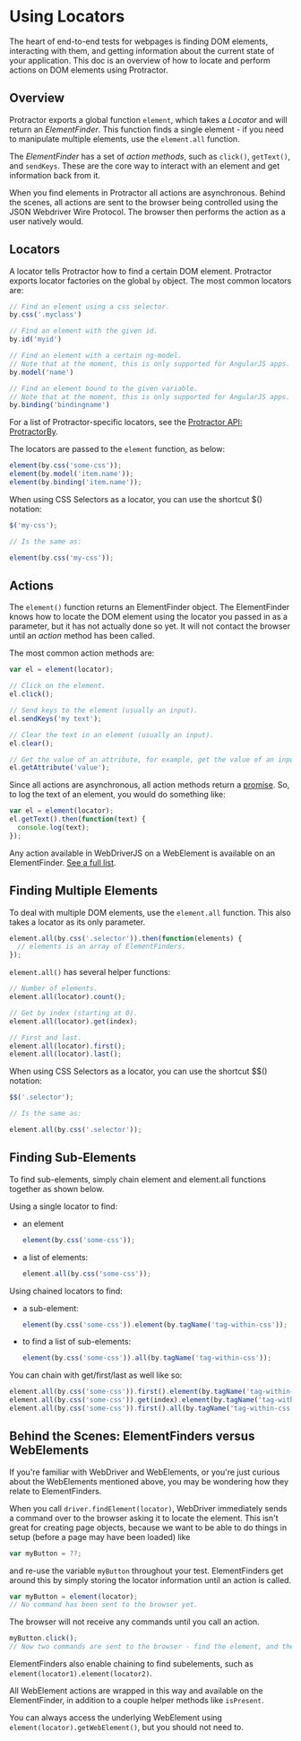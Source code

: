 Using Locators
==============

The heart of end-to-end tests for webpages is finding DOM elements, interacting with them, and getting information about the current state of your application. This doc is an overview of how to locate and perform actions on DOM elements using Protractor.

Overview
--------

Protractor exports a global function `element`, which takes a *Locator* and will return an *ElementFinder*. This function finds a single element - if you need to manipulate multiple elements, use the `element.all` function.

The *ElementFinder* has a set of *action methods*, such as `click()`, `getText()`, and `sendKeys`. These are the core way to interact with an element and get information back from it.

When you find elements in Protractor all actions are asynchronous. Behind the scenes, all actions are sent to the browser being controlled using the JSON Webdriver Wire Protocol. The browser then performs the action as a user natively would.

Locators
--------

A locator tells Protractor how to find a certain DOM element. Protractor exports locator factories on the global `by` object. The most common locators are:

```js
// Find an element using a css selector.
by.css('.myclass') 

// Find an element with the given id.
by.id('myid')

// Find an element with a certain ng-model.
// Note that at the moment, this is only supported for AngularJS apps.
by.model('name')

// Find an element bound to the given variable.
// Note that at the moment, this is only supported for AngularJS apps.
by.binding('bindingname')
```

For a list of Protractor-specific locators, see the [Protractor API: ProtractorBy](http://angular.github.io/protractor/#/api?view=ProtractorBy).

The locators are passed to the `element` function, as below:

```js
element(by.css('some-css'));
element(by.model('item.name'));
element(by.binding('item.name'));
```

When using CSS Selectors as a locator, you can use the shortcut $() notation:

```js
$('my-css');

// Is the same as:

element(by.css('my-css'));
```

Actions
-------

The `element()` function returns an ElementFinder object. The ElementFinder knows how to locate the DOM element using the locator you passed in as a parameter, but it has not actually done so yet. It will not contact the browser until an *action* method has been called.

The most common action methods are:

```js
var el = element(locator);

// Click on the element.
el.click();

// Send keys to the element (usually an input).
el.sendKeys('my text');

// Clear the text in an element (usually an input).
el.clear();

// Get the value of an attribute, for example, get the value of an input.
el.getAttribute('value');
```

Since all actions are asynchronous, all action methods return a [promise](https://github.com/SeleniumHQ/selenium/wiki/WebDriverJs#promises). So, to log the text of an element, you would do something like:
```js
var el = element(locator);
el.getText().then(function(text) {
  console.log(text);
});
```

Any action available in WebDriverJS on a WebElement is available on an ElementFinder. [See a full list](http://angular.github.io/protractor/#/api?view=webdriver.WebElement).


Finding Multiple Elements
-------------------------

To deal with multiple DOM elements, use the `element.all` function. This also takes a locator as its only parameter.

```js
element.all(by.css('.selector')).then(function(elements) {
  // elements is an array of ElementFinders.
});
```

`element.all()` has several helper functions:

```js
// Number of elements.
element.all(locator).count();

// Get by index (starting at 0).
element.all(locator).get(index);

// First and last.
element.all(locator).first();
element.all(locator).last();
```

When using CSS Selectors as a locator, you can use the shortcut $$() notation:

```js
$$('.selector');

// Is the same as:

element.all(by.css('.selector'));
```


Finding Sub-Elements
--------------------

To find sub-elements, simply chain element and element.all functions together as shown below.

Using a single locator to find:

 - an element
    ```js
    element(by.css('some-css'));
    ```

 - a list of elements:
    ```js
    element.all(by.css('some-css'));
    ```

Using chained locators to find:

 - a sub-element:
    ```js
    element(by.css('some-css')).element(by.tagName('tag-within-css'));
    ```

 - to find a list of sub-elements:
    ```js
    element(by.css('some-css')).all(by.tagName('tag-within-css'));
    ```

You can chain with get/first/last as well like so:

```js
element.all(by.css('some-css')).first().element(by.tagName('tag-within-css'));
element.all(by.css('some-css')).get(index).element(by.tagName('tag-within-css'));
element.all(by.css('some-css')).first().all(by.tagName('tag-within-css'));
```

Behind the Scenes: ElementFinders versus WebElements
----------------------------------------------------

If you're familiar with WebDriver and WebElements, or you're just curious about the WebElements mentioned above, you may be wondering how they relate to ElementFinders.

When you call `driver.findElement(locator)`, WebDriver immediately sends a command over to the browser asking it to locate the element. This isn't great for creating page objects, because we want to be able to do things in setup (before a page may have been loaded) like

```js
var myButton = ??;
```

and re-use the variable `myButton` throughout your test. ElementFinders get around this by simply storing the locator information until an action is called.

```js
var myButton = element(locator);
// No command has been sent to the browser yet.
```

The browser will not receive any commands until you call an action.

```js
myButton.click();
// Now two commands are sent to the browser - find the element, and then click it.
```

ElementFinders also enable chaining to find subelements, such as `element(locator1).element(locator2)`.

All WebElement actions are wrapped in this way and available on the ElementFinder, in addition to a couple helper methods like `isPresent`. 

You can always access the underlying WebElement using `element(locator).getWebElement()`, but you should not need to.

